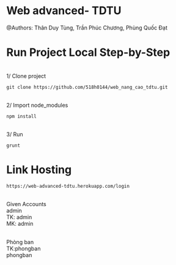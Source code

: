 # Web advanced- TDTU
@Authors:
Thân Duy Tùng, Trần Phúc Chương, Phùng Quốc Đạt

# Run Project Local Step-by-Step
<br />1/ Clone project
```
git clone https://github.com/518h0144/web_nang_cao_tdtu.git
```
<br />2/ Import node_modules
```
npm install
```
<br />3/ Run
```
grunt
```

# Link Hosting
```
https://web-advanced-tdtu.herokuapp.com/login
```
<br /> Given Accounts
<br /> admin
<br /> TK: admin
<br /> MK: admin

<br /> Phòng ban
<br /> TK:phongban
<br /> phongban

